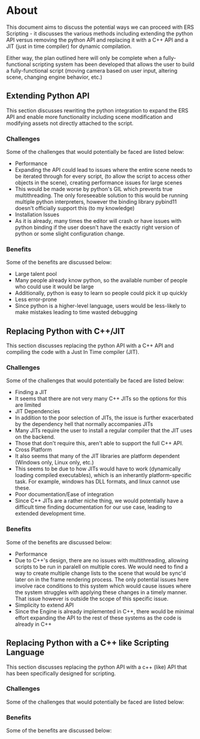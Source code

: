 # About
This document aims to discuss the potential ways we can proceed with ERS Scripting - it discusses the various methods including extending the python API versus removing the python API and replacing it with a C++ API and a JIT (just in time compiler) for dynamic compilation.

Either way, the plan outlined here will only be complete when a fully-functional scripting system has been developed that allows the user to build a fully-functional script (moving camera based on user input, altering scene, changing engine behavior, etc.)


## Extending Python API
This section discusses rewriting the python integration to expand the ERS API and enable more functionality including scene modification and modifying assets not directly attached to the script.

### Challenges
Some of the challenges that would potentially be faced are listed below:
- Performance
 - Expanding the API could lead to issues where the entire scene needs to be iterated through for every script, (to allow the script to access other objects in the scene), creating performance issues for large scenes
 - This would be made worse by python's GIL which prevents true multithreading. The only foreseeable solution to this would be running multiple python interpreters, however the binding library pybind11 doesn't officially support this (to my knowledge)
- Installation Issues
 - As it is already, many times the editor will crash or have issues with python binding if the user doesn't have the exactly right version of python or some slight configuration change.

### Benefits
Some of the benefits are discussed below:
- Large talent pool
 - Many people already know python, so the available number of people who could use it would be large
 - Additionally, python is easy to learn so people could pick it up quickly
- Less error-prone
 - Since python is a higher-level language, users would be less-likely to make mistakes leading to time wasted debugging


## Replacing Python with C++/JIT
This section discusses replacing the python API with a C++ API and compiling the code with a Just In Time compiler (JIT).

### Challenges
Some of the challenges that would potentially be faced are listed below:
- Finding a JIT
 - It seems that there are not very many C++ JITs so the options for this are limited
- JIT Dependencies
 - In addition to the poor selection of JITs, the issue is further exacerbated by the dependency hell that normally accompanies JITs
 - Many JITs require the user to install a regular compiler that the JIT uses on the backend.
 - Those that don't require this, aren't able to support the full C++ API.
- Cross Platform
 - It also seems that many of the JIT libraries are platform dependent (Windows only, Linux only, etc.)
 - This seems to be due to how JITs would have to work (dynamically loading compiled executables), which is an inherantly platform-specific task. For example, windows has DLL formats, and linux cannot use these.
- Poor documentation/Ease of integration
 - Since C++ JITs are a rather niche thing, we would potentially have a difficult time finding documentation for our use case, leading to extended development time.

### Benefits
Some of the benefits are discussed below:
- Performance
 - Due to C++'s design, there are no issues with multithreading, allowing scripts to be run in paralell on multiple cores. We would need to find a way to create multiple change lists to the scene that would be sync'd later on in the frame rendering process. The only potential issues here involve race conditions to this system which would cause issues where the system struggles with applying these changes in a timely manner. That issue however is outside the scope of this specific issue.
- Simplicity to extend API
 - Since the Engine is already implemented in C++, there would be minimal effort expanding the API to the rest of these systems as the code is already in C++



## Replacing Python with a C++ like Scripting Language
This section discusses replacing the python API with a c++ (like) API that has been specifically designed for scripting.

### Challenges
Some of the challenges that would potentially be faced are listed below:

### Benefits
Some of the benefits are discussed below:
